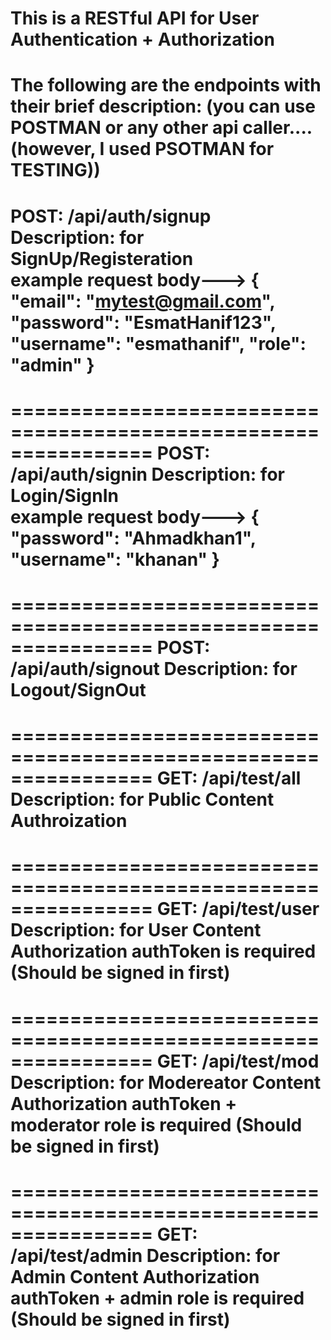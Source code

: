 # This is a RESTful API for User Authentication + Authorization
The following are the endpoints with their brief description: (you can use POSTMAN or any other api caller....(however, I used PSOTMAN for TESTING))
================================================================
POST:   /api/auth/signup     
Description:   for SignUp/Registeration         
example request body---> {
	"email": "mytest@gmail.com",
	"password": "EsmatHanif123",
	"username": "esmathanif",
	"role": "admin"
}
================================================================
================================================================
POST:   /api/auth/signin
Description:   for Login/SignIn      
example request body---> {
	"password": "Ahmadkhan1",
	"username": "khanan"
}
================================================================
================================================================
POST:   /api/auth/signout
Description:   for Logout/SignOut    
================================================================
================================================================
GET:   /api/test/all
Description:   for Public Content Authroization    
================================================================
================================================================
GET:   /api/test/user
Description:   for User Content Authorization
authToken is required (Should be signed in first)
================================================================
================================================================
GET:   /api/test/mod
Description:   for Modereator Content Authorization
authToken + moderator role is required (Should be signed in first)
================================================================
================================================================
GET:   /api/test/admin
Description:   for Admin Content Authorization
authToken + admin role is required (Should be signed in first)
================================================================
